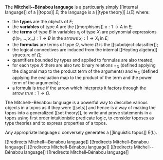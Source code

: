 The **Mitchell--B&eacute;nabou language** is a particuarly simply [[internal language]] of a [[topos]] $E$; the language is a [[type theory]] $L(E)$ where:

* the **types** are the objects of $E$;
* the **variables** of type $A$ are the [[morphisms]] $x: 1 \to A$ in $E$;
* the **terms** of type $B$ in variables $x_i$ of type $X_i$ are polynomial expressions $\phi(x_1,...,x_m): 1 \to B$ in the arrows $x_i: 1 \to X_i$ in $E$;
* the **formulas** are terms of type $\Omega$, where $\Omega$ is the [[subobject classifier]];
* the logical connectives are induced from the internal [[Heyting algebra]] structure of $\Omega$;
* quantifiers bounded by types and applied to formulas are also treated;
* for each type $X$ there are also two binary relations $=_X$ (defined applying the diagonal map to the product term of the arguments) and $\in_X$ (defined applying the evaluation map to the product of the term and the power term of the arguments);
* a formula is true if the arrow which interprets it factors through the arrow $true: 1 \to \Omega$.

The Mitchell--Bénabou language is a powerful way to describe various objects in a topos as if they were [[sets]] and hence is a way of making the topos into a generalized [[set theory]], to write and prove statements in a topos using first order intuitionistic predicate logic, to consider toposes as type theories and to express properties of a topos.

Any appropriate language $L$ conversely generates a [[linguistic topos]] $E(L)$.


[[!redirects Mitchell--Benabou language]]
[[!redirects Mitchell–Benabou language]]
[[!redirects Mitchell-Bénabou language]]
[[!redirects Mitchell--Bénabou language]]
[[!redirects Mitchell–Bénabou language]]